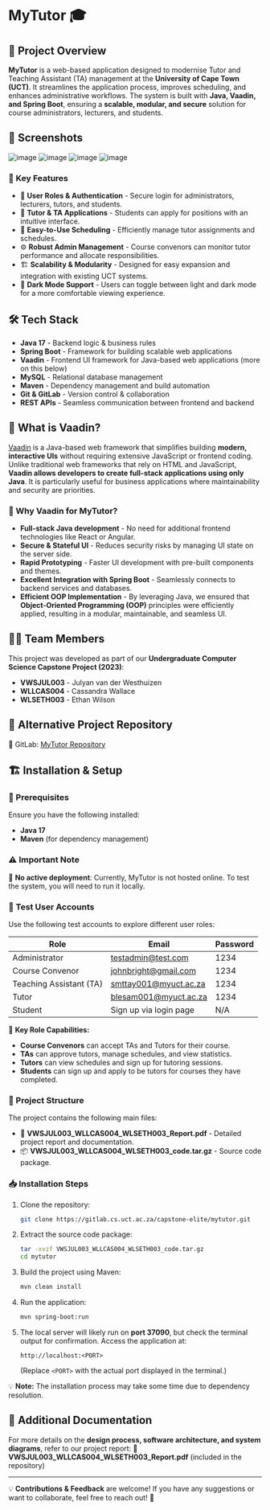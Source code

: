 # MyTutor 🎓

## 📌 Project Overview
**MyTutor** is a web-based application designed to modernise Tutor and Teaching Assistant (TA) management at the **University of Cape Town (UCT)**. It streamlines the application process, improves scheduling, and enhances administrative workflows. The system is built with **Java, Vaadin, and Spring Boot**, ensuring a **scalable, modular, and secure** solution for course administrators, lecturers, and students.

## 📸 Screenshots
![image](https://github.com/user-attachments/assets/9c61fe16-fc9b-4c64-bb57-83848e639e79)
![image](https://github.com/user-attachments/assets/ecc8c74a-e201-4cb4-ad38-1e9755246fb7)
![image](https://github.com/user-attachments/assets/eda1b2a5-9bb7-4929-b564-5c96bd5f10a6)
![image](https://github.com/user-attachments/assets/7377244c-7018-4ee0-98d0-15fbb3ef8794)

### 🔹 Key Features
- 🔐 **User Roles & Authentication** - Secure login for administrators, lecturers, tutors, and students.
- 📄 **Tutor & TA Applications** - Students can apply for positions with an intuitive interface.
- 📅 **Easy-to-Use Scheduling** - Efficiently manage tutor assignments and schedules.
- ⚙️ **Robust Admin Management** - Course convenors can monitor tutor performance and allocate responsibilities.
- 🏗️ **Scalability & Modularity** - Designed for easy expansion and integration with existing UCT systems.
- 🌙 **Dark Mode Support** - Users can toggle between light and dark mode for a more comfortable viewing experience.

## 🛠️ Tech Stack
- **Java 17** - Backend logic & business rules
- **Spring Boot** - Framework for building scalable web applications
- **Vaadin** - Frontend UI framework for Java-based web applications (more on this below)
- **MySQL** - Relational database management
- **Maven** - Dependency management and build automation
- **Git & GitLab** - Version control & collaboration
- **REST APIs** - Seamless communication between frontend and backend

## 🤔 What is Vaadin?
[Vaadin](https://vaadin.com/) is a Java-based web framework that simplifies building **modern, interactive UIs** without requiring extensive JavaScript or frontend coding. Unlike traditional web frameworks that rely on HTML and JavaScript, **Vaadin allows developers to create full-stack applications using only Java**. It is particularly useful for business applications where maintainability and security are priorities.

### 🔹 Why Vaadin for MyTutor?
- **Full-stack Java development** - No need for additional frontend technologies like React or Angular.
- **Secure & Stateful UI** - Reduces security risks by managing UI state on the server side.
- **Rapid Prototyping** - Faster UI development with pre-built components and themes.
- **Excellent Integration with Spring Boot** - Seamlessly connects to backend services and databases.
- **Efficient OOP Implementation** - By leveraging Java, we ensured that **Object-Oriented Programming (OOP)** principles were efficiently applied, resulting in a modular, maintainable, and seamless UI.

## 👨‍💻 Team Members
This project was developed as part of our **Undergraduate Computer Science Capstone Project (2023)**:
- **VWSJUL003** - Julyan van der Westhuizen
- **WLLCAS004** - Cassandra Wallace
- **WLSETH003** - Ethan Wilson

## 📂 Alternative Project Repository
🔗 GitLab: [MyTutor Repository](https://gitlab.cs.uct.ac.za/capstone-elite/mytutor)

## 🏗️ Installation & Setup
### 📌 Prerequisites
Ensure you have the following installed:
- **Java 17**
- **Maven** (for dependency management)

### ⚠️ Important Note
🚫 **No active deployment**: Currently, MyTutor is not hosted online. To test the system, you will need to run it locally.

### 🧪 Test User Accounts
Use the following test accounts to explore different user roles:

| Role            | Email                        | Password |
|----------------|----------------------------|----------|
| Administrator  | testadmin@test.com         | 1234     |
| Course Convenor | johnbright@gmail.com       | 1234     |
| Teaching Assistant (TA) | smttay001@myuct.ac.za | 1234     |
| Tutor          | blesam001@myuct.ac.za      | 1234     |
| Student        | Sign up via login page     | N/A      |

🔹 **Key Role Capabilities:**
- **Course Convenors** can accept TAs and Tutors for their course.
- **TAs** can approve tutors, manage schedules, and view statistics.
- **Tutors** can view schedules and sign up for tutoring sessions.
- **Students** can sign up and apply to be tutors for courses they have completed.

### 📂 Project Structure
The project contains the following main files:
- 📄 **VWSJUL003_WLLCAS004_WLSETH003_Report.pdf** - Detailed project report and documentation.
- 📦 **VWSJUL003_WLLCAS004_WLSETH003_code.tar.gz** - Source code package.

### 📥 Installation Steps
1. Clone the repository:
   ```sh
   git clone https://gitlab.cs.uct.ac.za/capstone-elite/mytutor.git
   ```
1. Extract the source code package:
   ```sh
   tar -xvzf VWSJUL003_WLLCAS004_WLSETH003_code.tar.gz
   cd mytutor
   ```
3. Build the project using Maven:
   ```sh
   mvn clean install
   ```
4. Run the application:
   ```sh
   mvn spring-boot:run
   ```
6. The local server will likely run on **port 37090**, but check the terminal output for confirmation. Access the application at:
   ```
   http://localhost:<PORT>
   ```
   (Replace `<PORT>` with the actual port displayed in the terminal.)

💡 **Note:** The installation process may take some time due to dependency resolution.

## 📑 Additional Documentation
For more details on the **design process, software architecture, and system diagrams**, refer to our project report:
📄 **VWSJUL003_WLLCAS004_WLSETH003_Report.pdf** (included in the repository)

---

💡 **Contributions & Feedback** are welcome! If you have any suggestions or want to collaborate, feel free to reach out! 🎉
